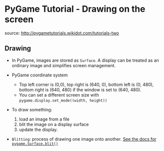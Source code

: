 # PyGame Tutorial - Drawing on the screen
source: http://pygametutorials.wikidot.com/tutorials-two

## Drawing
* In PyGame, images are stored as `Surface`. A display can be treated as an ordinary image and simplifies screen management.

* PyGame coordinate system
	* Top left corner is (0,0), top right is (640, 0), bottom left is (0, 480), bottom right is (640, 480) if the window is set to (640, 480).
	* You can set a different screen size with `pygame.display.set_mode((width, height))`

* To draw something:
	1. load an image from a file
	2. blit the image on a display surface
	3. update the display.

* `Blitting`: process of drawing one image onto another. [See the docs for `pygame.Surface.blit()`](https://www.pygame.org/docs/ref/surface.html#pygame.Surface.blit)
